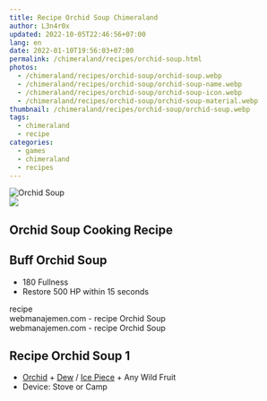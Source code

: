 ```yaml
---
title: Recipe Orchid Soup Chimeraland
author: L3n4r0x
updated: 2022-10-05T22:46:56+07:00
lang: en
date: 2022-01-10T19:56:03+07:00
permalink: /chimeraland/recipes/orchid-soup.html
photos:
  - /chimeraland/recipes/orchid-soup/orchid-soup.webp
  - /chimeraland/recipes/orchid-soup/orchid-soup-name.webp
  - /chimeraland/recipes/orchid-soup/orchid-soup-icon.webp
  - /chimeraland/recipes/orchid-soup/orchid-soup-material.webp
thumbnail: /chimeraland/recipes/orchid-soup/orchid-soup.webp
tags:
  - chimeraland
  - recipe
categories:
  - games
  - chimeraland
  - recipes
---
```


<link
  rel="stylesheet"
  href="https://rawcdn.githack.com/dimaslanjaka/Web-Manajemen/870a349/css/bootstrap-5-3-0-alpha3-wrapper.css"
/>
<section id="bootstrap-wrapper">
  <div data-bs-theme="dark">
    <div class="card mb-2">
      <div class="card-body">
        <div class="row g-0">
          <div class="col-sm-4 position-relative mb-2">
            <img
              src="https://www.webmanajemen.com/chimeraland/recipes/orchid-soup/orchid-soup-material.webp"
              class="card-img fit-cover w-100 h-100"
              alt="Orchid Soup"
              data-fancybox="true"
            />
          </div>
          <div class="col-sm-8 mb-2">
            <div class="card-body">
              <div class="d-flex flex-row align-items-center mb-3">
                <img
                  class="d-inline-block me-2"
                  src="https://www.webmanajemen.com/chimeraland/recipes/orchid-soup/orchid-soup-icon.webp"
                  width="auto"
                  height="auto"
                  style="vertical-align: middle"
                />
                <h2 class="fs-5">Orchid Soup Cooking Recipe</h2>
              </div>
              <h2 class="card-title fs-5">Buff Orchid Soup</h2>
              <div class="card-text">
                <ul>
                  <li>180 Fullness</li>
                  <li>Restore 500 HP within 15 seconds</li>
                </ul>
              </div>
              <span class="badge rounded-pill">recipe</span>
            </div>
            <div class="card-footer text-end text-muted mt-auto">
              webmanajemen.com - recipe Orchid Soup
            </div>
          </div>
        </div>
      </div>
      <div class="card-footer text-end text-muted">
        webmanajemen.com - recipe Orchid Soup
      </div>
    </div>
    <div class="row mb-2">
      <div class="col-12 col-lg-6 recipe-item mb-2">
        <div class="card">
          <div class="card-body">
            <h2 class="card-title fs-5">Recipe Orchid Soup 1</h2>
            <div class="card-text">
              <ul>
                <li>
                  <a
                    class="text-decoration-none text-primary"
                    href="/chimeraland/materials/orchid.html"
                    >Orchid</a
                  ><span> + </span
                  ><a
                    class="text-decoration-none text-primary"
                    href="/chimeraland/materials/dew.html"
                    >Dew</a
                  ><span> / </span
                  ><a
                    class="text-decoration-none text-primary"
                    href="/chimeraland/materials/ice-piece.html"
                    >Ice Piece</a
                  ><span> + </span>Any Wild Fruit
                </li>
                <li>Device: Stove or Camp</li>
              </ul>
            </div>
          </div>
        </div>
      </div>
    </div>
  </div>
</section>